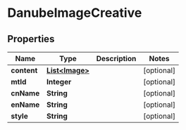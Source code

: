 

# DanubeImageCreative


## Properties

Name | Type | Description | Notes
------------ | ------------- | ------------- | -------------
**content** | [**List&lt;Image&gt;**](Image.md) |  |  [optional]
**mtId** | **Integer** |  |  [optional]
**cnName** | **String** |  |  [optional]
**enName** | **String** |  |  [optional]
**style** | **String** |  |  [optional]



